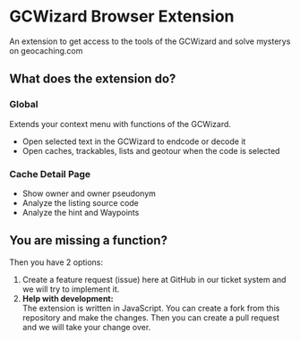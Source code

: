 # GCWizard Browser Extension

An extension to get access to the tools of the GCWizard and solve mysterys on geocaching.com

## What does the extension do?

### Global

Extends your context menu with functions of the GCWizard.

<ul>
    <li>Open selected text in the GCWizard to endcode or decode it</li>
    <li>Open caches, trackables, lists and geotour when the code is selected</li>
</ul>

### Cache Detail Page

<ul>
    <li>Show owner and owner pseudonym</li>
    <li>Analyze the listing source code</li>
    <li>Analyze the hint and Waypoints</li>
</ul>

## You are missing a function?

Then you have 2 options:

<ol>
    <li>Create a feature request (issue) here at GitHub in our ticket system and we will try to implement it.</li>
    <li>
        <b>Help with development:</b><br>
        The extension is written in JavaScript. You can create a fork from this repository and make the changes. Then you can create a pull request and we will take your change over.
    </li>
</ol>
